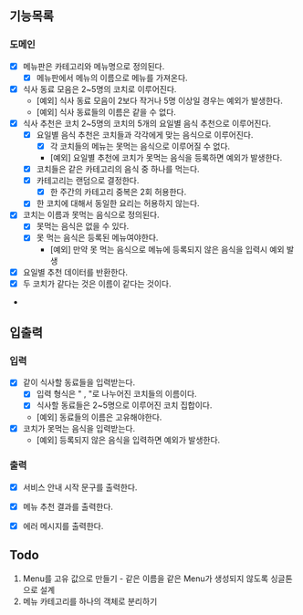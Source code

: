 ## 기능목록

### 도메인

- [x] 메뉴판은 카테고리와 메뉴명으로 정의된다.
  - [x] 메뉴판에서 메뉴의 이름으로 메뉴를 가져온다.
- [x] 식사 동료 모음은 2~5명의 코치로 이루어진다.
  - [예외] 식사 동료 모음이 2보다 작거나 5명 이상일 경우는 예외가 발생한다.
  - [예외] 식사 동료들의 이름은 같을 수 없다.
- [x] 식사 추천은 코치 2~5명의 코치의 5개의 요일별 음식 추천으로 이루어진다.
  - [x] 요일별 음식 추천은 코치들과 각각에게 맞는 음식으로 이루어진다.
    - [x] 각 코치들의 메뉴는 못먹는 음식으로 이루어질 수 없다.
    - [예외] 요일별 추천에 코치가 못먹는 음식을 등록하면 예외가 발생한다.
  - [x] 코치들은 같은 카테고리의 음식 중 하나를 먹는다.
  - [x] 카테고리는 랜덤으로 결정한다.
    - [x] 한 주간의 카테고리 중복은 2회 허용한다.
  - [x] 한 코치에 대해서 동일한 요리는 허용하지 않는다.
- [x] 코치는 이름과 못먹는 음식으로 정의된다.
  - [x] 못먹는 음식은 없을 수 있다.
  - [x] 못 먹는 음식은 등록된 메뉴여야한다.
    - [예외] 만약 못 먹는 음식으로 메뉴에 등록되지 않은 음식을 입력시 예외 발생
- [x] 요일별 추천 데이터를 반환한다.
- [x] 두 코치가 같다는 것은 이름이 같다는 것이다.
- 

## 입출력

### 입력

-[x] 같이 식사할 동료들을 입력받는다.
  - [x] 입력 형식은 " , "로 나누어진 코치들의 이름이다.
  - [x] 식사할 동료들은 2~5명으로 이루어진 코치 집합이다.
  - [예외] 동료들의 이름은 고유해야한다.
- [x] 코치가 못먹는 음식을 입력받는다.
  - [예외] 등록되지 않은 음식을 입력하면 예외가 발생한다.


### 출력
- [x] 서비스 안내 시작 문구를 출력한다.
- [x] 메뉴 추천 결과를 출력한다.
- [x] 에러 메시지를 출력한다.


## Todo

1. Menu를 고유 값으로 만들기 - 같은 이름을 같은 Menu가 생성되지 않도록 싱글톤으로 설계
2. 메뉴 카테고리를 하나의 객체로 분리하기